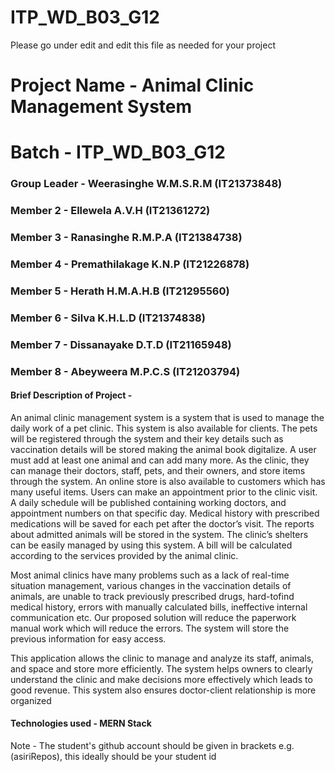 # ITP_WD_B03_G12
Please go under edit and edit this file as needed for your project

# Project Name - Animal Clinic Management System
# Batch - ITP_WD_B03_G12
### Group Leader - Weerasinghe W.M.S.R.M (IT21373848)
### Member 2 - Ellewela A.V.H (IT21361272)
### Member 3 - Ranasinghe R.M.P.A (IT21384738)
### Member 4 - Premathilakage K.N.P (IT21226878)
### Member 5 - Herath H.M.A.H.B (IT21295560)
### Member 6 - Silva K.H.L.D (IT21374838)
### Member 7 - Dissanayake D.T.D (IT21165948)
### Member 8 - Abeyweera M.P.C.S (IT21203794)

#### Brief Description of Project - 
An animal clinic management system is a system that is used to manage the daily work of a pet 
clinic. This system is also available for clients. The pets will be registered through the system and their key 
details such as vaccination details will be stored making the animal book digitalize. A user must add at 
least one animal and can add many more. As the clinic, they can manage their doctors, staff, pets, and 
their owners, and store items through the system. An online store is also available to customers which 
has many useful items. Users can make an appointment prior to the clinic visit. A daily schedule will be 
published containing working doctors, and appointment numbers on that specific day. Medical history 
with prescribed medications will be saved for each pet after the doctor’s visit. The reports about admitted 
animals will be stored in the system. The clinic’s shelters can be easily managed by using this system. A 
bill will be calculated according to the services provided by the animal clinic. 

Most animal clinics have many problems such as a lack of real-time situation management, various 
changes in the vaccination details of animals, are unable to track previously prescribed drugs, hard-tofind 
medical history, errors with manually calculated bills, ineffective internal communication etc. Our 
proposed solution will reduce the paperwork manual work which will reduce the errors. The system will 
store the previous information for easy access. 

This application allows the clinic to manage and analyze its staff, animals, and space and store 
more efficiently. The system helps owners to clearly understand the clinic and make decisions more 
effectively which leads to good revenue. This system also ensures doctor-client relationship is more 
organized

#### Technologies used  - MERN Stack


Note - The student's github account should be given in brackets e.g. (asiriRepos), this ideally should be your student id 

